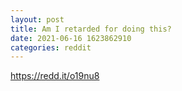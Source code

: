 ```yaml
--- 
layout: post 
title: Am I retarded for doing this? 
date: 2021-06-16 1623862910 
categories: reddit 
--- 
```

https://redd.it/o19nu8